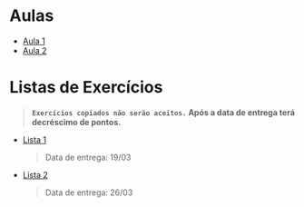 # Aulas
- [Aula 1](aulas/AULA1.pdf)
- [Aula 2](aulas/AULA2.pdf)

# Listas de Exercícios
> **`Exercícios copiados não serão aceitos.` Após a data de entrega terá decréscimo de pontos.**
- [Lista 1](lista1/README.md)
  > Data de entrega: 19/03
- [Lista 2](lista2/README.md)
  > Data de entrega: 26/03
